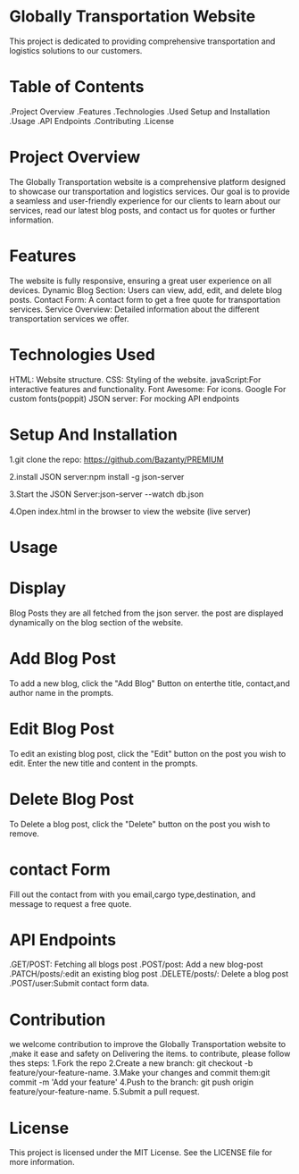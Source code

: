 # Globally Transportation Website

This project is dedicated to providing comprehensive transportation and logistics solutions to our customers.
# Table of Contents

.Project Overview 
.Features 
.Technologies
.Used Setup and Installation 
.Usage 
.API Endpoints 
.Contributing 
.License

# Project Overview

The Globally Transportation website is a comprehensive platform designed to showcase our transportation and logistics services. Our goal is to provide a seamless and user-friendly experience for our clients to learn about our services, read our latest blog posts, and contact us for quotes or further information.

# Features

The website is fully responsive, ensuring a great user experience on all devices. Dynamic Blog Section: Users can view, add, edit, and delete blog posts. Contact Form: A contact form to get a free quote for transportation services. Service Overview: Detailed information about the different transportation services we offer.
# Technologies Used

HTML: Website structure. CSS: Styling of the website. javaScript:For interactive features and functionality. Font Awesome: For icons. Google For custom fonts(poppit) JSON server: For mocking API endpoints

# Setup And Installation

1.git clone the repo: https://github.com/Bazanty/PREMIUM

2.install JSON server:npm install -g json-server

3.Start the JSON Server:json-server --watch db.json

4.Open index.html in the browser to view the website (live server)

# Usage

# Display 
Blog Posts they are all fetched from the json server. the post are displayed dynamically on the blog section of the website.

# Add Blog Post

To add a new blog, click the "Add Blog" Button on enterthe title, contact,and author name in the prompts.

# Edit Blog Post

To edit an existing blog post, click the "Edit" button on the post you wish to edit. Enter the new title and content in the prompts.

# Delete Blog Post

To Delete a blog post, click the "Delete" button on the post you wish to remove.
# contact Form

Fill out the contact from with you email,cargo type,destination, and message to request a free quote.

# API Endpoints 
.GET/POST: Fetching all blogs post 
.POST/post: Add a new blog-post 
.PATCH/posts/:edit an existing blog post
.DELETE/posts/: Delete a blog post
.POST/user:Submit contact form data.

# Contribution

we welcome contribution to improve the Globally Transportation website to ,make it ease and safety on Delivering the items. to contribute, please follow thes steps: 
1.Fork the repo
2.Create a new branch: git checkout -b feature/your-feature-name. 
3.Make your changes and commit them:git commit -m 'Add your feature' 
4.Push to the branch: git push origin feature/your-feature-name. 
5.Submit a pull request.

# License
This project is licensed under the MIT License. See the LICENSE file for more information.
